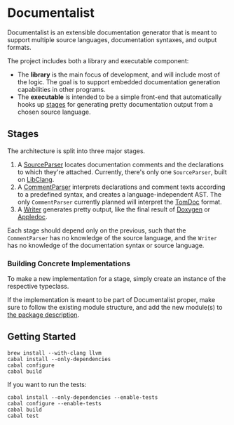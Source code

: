 # Documentalist

Documentalist is an extensible documentation generator that is meant to support
multiple source languages, documentation syntaxes, and output formats.

The project includes both a library and executable component:

 * The **library** is the main focus of development, and will include most of
   the logic. The goal is to support embedded documentation generation
   capabilities in other programs.
 * The **executable** is intended to be a simple front-end that automatically
   hooks up [stages](#stages) for generating pretty documentation output from
   a chosen source language.

## Stages

The architecture is split into three major stages.

 1. A [SourceParser](Text/Documentalist/SourceParser.hs) locates documentation
    comments and the declarations to which they're attached. Currently, there's
    only one `SourceParser`, built on
    [LibClang](http://clang.llvm.org/docs/Tooling.html).
 1. A [CommentParser](Text/Documentalist/CommentParser.hs) interprets
    declarations and comment texts according to a predefined syntax, and creates
    a language-independent AST. The only `CommentParser` currently planned will
    interpret the [TomDoc](http://tomdoc.org) format.
 1. A [Writer](Text/Documentalist/Writer.hs) generates pretty output, like the
    final result of [Doxygen](http://www.stack.nl/~dimitri/doxygen/) or
    [Appledoc](http://gentlebytes.com/appledoc/).

Each stage should depend only on the previous, such that the `CommentParser` has
no knowledge of the source language, and the `Writer` has no knowledge of the
documentation syntax or source language.

### Building Concrete Implementations

To make a new implementation for a stage, simply create an instance of the
respective typeclass.

If the implementation is meant to be part of Documentalist proper, make sure to
follow the existing module structure, and add the new module(s) to [the package
description](documentalist.cabal).

## Getting Started

```
brew install --with-clang llvm
cabal install --only-dependencies
cabal configure
cabal build
```

If you want to run the tests:

```
cabal install --only-dependencies --enable-tests
cabal configure --enable-tests
cabal build
cabal test
```
